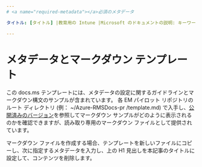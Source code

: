 ```yaml
---
# <a name="required-metadata"></a>必須のメタデータ

タイトル: [タイトル] |教育用の Intune |Microsoft のドキュメントの説明: キーワード: 作成者: barlanmsft ms.author: barlan マネージャー: angrobe ms. 日付: 05/10/2017 ms.topic:: article: ms.service:: microsoft intune ms.technology:: ms.assetid: [1 つの入手 guidgenerator.com]

---
```


# <a name="metadata-and-markdown-template"></a>メタデータとマークダウン テンプレート

この docs.ms テンプレートには、メタデータの設定に関するガイドラインとマークダウン構文のサンプルが含まれています。 各 EM パイロット リポジトリのルート ディレクトリ (例： ~/Azure-RMSDocs-pr /template.md) で入手し、[公開済みのバージョン](https://stage.docs.microsoft.com/rights-management/template)を参照してマークダウン サンプルがどのように表示されるのかを確認できますが、読み取り専用のマークダウン ファイルとして提供されています。

マークダウン ファイルを作成する場合、テンプレートを新しいファイルにコピーし、次に指定するメタデータを入力し、上の H1 見出しを本記事のタイトルに設定して、コンテンツを削除します。



><!-- [&larr; **Add apps**](.\add-apps.md)    [**Install apps** &rarr;](.\install-apps.md)  -->
